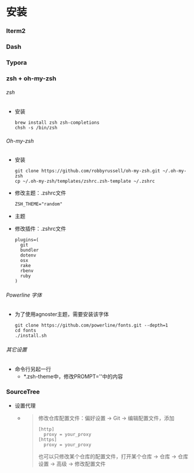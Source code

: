 # 安装

### Iterm2 

### Dash

### Typora

### zsh + oh-my-zsh

###### zsh

- 安装

  ```shell
  brew install zsh zsh-completions
  chsh -s /bin/zsh
  ```

###### Oh-my-zsh

- 安装

  ```shell
  git clone https://github.com/robbyrussell/oh-my-zsh.git ~/.oh-my-zsh
  cp ~/.oh-my-zsh/templates/zshrc.zsh-template ~/.zshrc
  ```


- 修改主题：.zshrc文件

  ```reStructuredText
  ZSH_THEME="random"
  ```

- 主题

  [主题列表]: https://github.com/robbyrussell/oh-my-zsh/wiki/themes

- 修改插件：.zshrc文件

  ```
  plugins=(
    git
    bundler
    dotenv
    osx
    rake
    rbenv
    ruby
  )
  ```



###### Powerline 字体

- 为了使用agnoster主题，需要安装该字体

    ```shell
    git clone https://github.com/powerline/fonts.git --depth=1
    cd fonts
    ./install.sh
    ```

###### 其它设置

- 命令行另起一行
  - *.zsh-theme中，修改PROMPT=''中的内容

### SourceTree

- 设置代理

  - > 修改仓库配置文件：偏好设置 -> Git -> 编辑配置文件，添加 
    >
    > ```
    > [http]
    > 	proxy = your_proxy
    > [https]
    > 	proxy = your_proxy
    > ```
    >
    > 也可以只修改某个仓库的配置文件，打开某个仓库 -> 仓库 -> 仓库设置 -> 高级 -> 修改配置文件